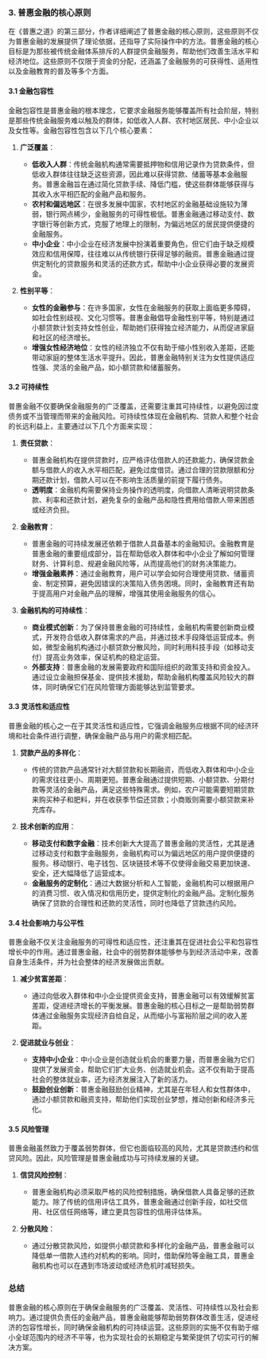 ### 3. **普惠金融的核心原则**

在《普惠之道》的第三部分，作者详细阐述了普惠金融的核心原则，这些原则不仅为普惠金融的发展提供了理论依据，还指导了实际操作中的方法。普惠金融的核心目标是为那些被传统金融体系排斥的人群提供金融服务，帮助他们改善生活水平和经济地位。这些原则不仅限于资金的分配，还涵盖了金融服务的可获得性、适用性以及金融教育的普及等多个方面。

#### 3.1 **金融包容性**

金融包容性是普惠金融的根本理念，它要求金融服务能够覆盖所有社会阶层，特别是那些传统金融服务难以触及的群体，如低收入人群、农村地区居民、中小企业以及女性等。金融包容性包含以下几个核心要素：

1. **广泛覆盖**：
   - **低收入人群**：传统金融机构通常需要抵押物和信用记录作为贷款条件，但低收入群体往往缺乏这些资源，因此难以获得贷款、储蓄等基本金融服务。普惠金融旨在通过简化贷款手续、降低门槛，使这些群体能够获得与其收入水平相匹配的金融产品和服务。
   - **农村和偏远地区**：在很多发展中国家，农村地区的金融基础设施较为薄弱，银行网点稀少，金融服务的可得性极低。普惠金融通过移动支付、数字银行等创新方式，克服了地理上的限制，为偏远地区的居民提供便捷的金融服务。
   - **中小企业**：中小企业在经济发展中扮演着重要角色，但它们由于缺乏规模效应和信用保障，往往难以从传统银行获得足够的融资。普惠金融通过提供定制化的贷款服务和灵活的还款方式，帮助中小企业获得必要的发展资金。

2. **性别平等**：
   - **女性的金融参与**：在许多国家，女性在金融服务的获取上面临更多障碍，如社会性别歧视、文化习惯等。普惠金融倡导金融性别平等，特别是通过小额贷款计划支持女性创业，帮助她们获得独立经济能力，从而促进家庭和社区的经济增长。
   - **增强女性经济地位**：女性的经济独立不仅有助于缩小性别收入差距，还能带动家庭的整体生活水平提升。因此，普惠金融特别关注为女性提供适应性强、灵活的金融产品，如小额贷款和储蓄服务。

#### 3.2 **可持续性**

普惠金融不仅要确保金融服务的广泛覆盖，还需要注重其可持续性，以避免因过度债务或不当管理而带来的金融风险。可持续性体现在金融机构、贷款人和整个社会的长远利益上，主要通过以下几个方面来实现：

1. **责任贷款**：
   - 普惠金融机构在提供贷款时，应严格评估借款人的还款能力，确保贷款金额与借款人的收入水平相匹配，避免过度借贷。通过合理的贷款限额和分期还款计划，借款人可以在不影响生活质量的前提下履行债务。
   - **透明度**：金融机构需要保持业务操作的透明度，向借款人清晰说明贷款条款、利率和还款计划，避免复杂的金融产品和隐性费用给借款人带来困惑或经济负担。

2. **金融教育**：
   - 普惠金融的可持续发展还依赖于借款人具备基本的金融知识。金融教育是普惠金融的重要组成部分，旨在帮助低收入群体和中小企业了解如何管理财务、计算利息、规避金融风险等，从而提高他们的财务决策能力。
   - **增强金融素养**：通过金融教育，用户可以学会如何合理使用贷款、储蓄资金、制定预算，避免因错误的决策陷入债务困境。同时，金融教育还有助于提高用户对金融产品的理解，增强其使用金融服务的信心。

3. **金融机构的可持续性**：
   - **商业模式创新**：为了保持普惠金融的可持续性，金融机构需要创新商业模式，开发符合低收入群体需求的产品，并通过技术手段降低运营成本。例如，微型金融机构通过小额贷款分散风险，同时利用科技手段（如移动支付）提高业务效率，保证机构的稳定运营。
   - **外部支持**：普惠金融的发展需要政府和国际组织的政策支持和资金投入。通过设立金融担保基金、提供技术援助，帮助金融机构覆盖风险较大的群体，同时确保它们在风险管理方面能够达到监管要求。

#### 3.3 **灵活性和适应性**

普惠金融的核心之一在于其灵活性和适应性，它强调金融服务应根据不同的经济环境和社会条件进行调整，确保金融产品与用户的需求相匹配。

1. **贷款产品的多样化**：
   - 传统的贷款产品通常针对大额贷款和长期融资，而低收入群体和中小企业的需求往往更小、周期更短。普惠金融通过提供短期、小额贷款、分期付款等灵活的金融产品，满足这些特殊需求。例如，农户可能需要短期贷款来购买种子和肥料，并在收获季节偿还贷款；小商贩则需要小额贷款来补充库存。
   
2. **技术创新的应用**：
   - **移动支付和数字金融**：技术创新大大提高了普惠金融的灵活性，尤其是通过移动支付和数字金融服务，金融机构可以为偏远地区的用户提供便捷的服务。移动银行、电子钱包、区块链技术等不仅使得金融交易更加快速、安全，还大幅降低了运营成本。
   - **金融服务的定制化**：通过大数据分析和人工智能，金融机构可以根据用户的消费习惯、收入情况和信用历史，提供定制化的金融产品。定制化服务确保了贷款的合理性和还款的灵活性，同时也降低了贷款违约风险。

#### 3.4 **社会影响力与公平性**

普惠金融不仅关注金融服务的可得性和适应性，还注重其在促进社会公平和包容性增长中的作用。通过普惠金融，社会中的弱势群体能够参与到经济活动中来，改善自身生活条件，并为社会整体的经济发展做出贡献。

1. **减少贫富差距**：
   - 通过向低收入群体和中小企业提供资金支持，普惠金融可以有效缓解贫富差距，促进经济增长的平衡发展。普惠金融的核心目标之一是帮助弱势群体通过金融服务实现经济自给自足，从而缩小与富裕阶层之间的收入差距。
   
2. **促进就业与创业**：
   - **支持中小企业**：中小企业是创造就业机会的重要力量，而普惠金融为它们提供了发展资金，帮助它们扩大业务、创造就业机会。这不仅有助于提高社会的整体就业率，还为经济发展注入了新的活力。
   - **鼓励创业创新**：普惠金融鼓励创业精神，尤其是在年轻人和女性群体中，通过小额贷款和融资支持，帮助他们实现创业梦想，推动创新和经济多元化。

#### 3.5 **风险管理**

普惠金融虽然致力于覆盖弱势群体，但它也面临较高的风险，尤其是贷款违约和信贷风险。因此，风险管理是普惠金融成功与可持续发展的关键。

1. **信贷风险控制**：
   - 普惠金融机构必须采取严格的风险控制措施，确保借款人具备足够的还款能力。除了传统的信用评估工具外，普惠金融通过创新手段，如社交信用、社区信任网络等，建立更具包容性的信用评估体系。
   
2. **分散风险**：
   - 通过分散贷款风险，如提供小额贷款和多样化的金融产品，普惠金融可以降低单一借款人违约对机构的影响。同时，借助保险等金融工具，普惠金融机构也可以在遇到市场波动或经济危机时减轻损失。

### 总结
普惠金融的核心原则在于确保金融服务的广泛覆盖、灵活性、可持续性以及社会影响力。通过提供负责任的金融产品，普惠金融能够帮助弱势群体改善生活，促进经济的包容性增长，同时确保金融机构的可持续运营。这些原则的实施不仅有助于缩小全球范围内的经济不平等，也为实现社会的长期稳定与繁荣提供了切实可行的解决方案。